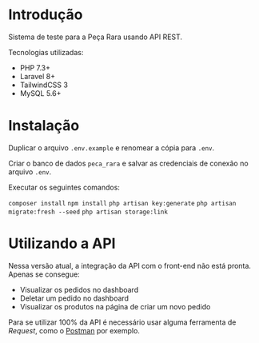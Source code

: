 # Introdução

Sistema de teste para a Peça Rara usando API REST.

Tecnologias utilizadas:

 - PHP 7.3+
 - Laravel 8+
 - TailwindCSS 3
 - MySQL 5.6+

# Instalação
Duplicar o arquivo `.env.example` e renomear a cópia para `.env`.

Criar o banco de dados `peca_rara` e salvar as credenciais de conexão no arquivo `.env`.

Executar os seguintes comandos:

`composer install`
`npm install`
`php artisan key:generate`
`php artisan migrate:fresh --seed`
`php artisan storage:link`

# Utilizando a API
Nessa versão atual, a integração da API com o front-end não está pronta. Apenas se consegue:
- Visualizar os pedidos no dashboard
- Deletar um pedido no dashboard
- Visualizar os produtos na página de criar um novo pedido

Para se utilizar 100% da API é necessário usar alguma ferramenta de *Request*, como o [Postman](https://www.postman.com/postman/workspace/postman-answers/request/) por exemplo.
